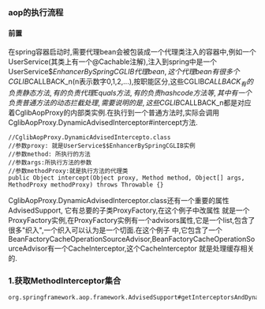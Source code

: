 ### aop的执行流程
#### 前置
在spring容器启动时,需要代理bean会被包装成一个代理类注入的容器中,例如一个UserService(其类上有一个@Cachable注解),注入到spring中是一个UserService$$EnhancerBySpringCGLIB代理bean,
这个代理bean有很多个CGLIB$CALLBACK_n(n表示数字0,1,2,...),按职能区分,这些CGLIB$CALLBACK_有的负责静态方法,有的负责代理Equals方法,有的负责hashcode方法等,
其中有一个负责普通方法的动态拦截处理,需要说明的是,这些CGLIB$CALLBACK_n都是对应着CglibAopProxy的内部类实例.在执行到一个普通方法时,实际会调用
CglibAopProxy.DynamicAdvisedInterceptor#intercept方法.
```text
//CglibAopProxy.DynamicAdvisedIntercepto.class
//参数proxy: 就是UserService$$EnhancerBySpringCGLIB实例
//参数method: 所执行的方法
//参数args:所执行方法的参数
//参数methodProxy:就是执行方法的代理类
public Object intercept(Object proxy, Method method, Object[] args, MethodProxy methodProxy) throws Throwable {}

```
CglibAopProxy.DynamicAdvisedInterceptor.class还有一个重要的属性AdvisedSupport, 它有总要的子类ProxyFactory,在这个例子中改属性
就是一个ProxyFactory实例,在ProxyFactory实例有一个advisors属性,它是一个list,包含了很多"织入",一个织入可以认为是一个切面.在这个例子
中,它包含了一个BeanFactoryCacheOperationSourceAdvisor,BeanFactoryCacheOperationSourceAdvisor有一个CacheInterceptor,这个CacheInterceptor
就是处理缓存相关的.
### 1.获取MethodInterceptor集合
```text
org.springframework.aop.framework.AdvisedSupport#getInterceptorsAndDynamicInterceptionAdvice
```

